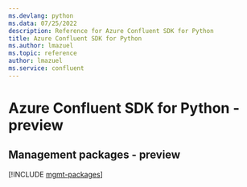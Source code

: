```yaml
---
ms.devlang: python
ms.data: 07/25/2022
description: Reference for Azure Confluent SDK for Python
title: Azure Confluent SDK for Python
ms.author: lmazuel
ms.topic: reference
author: lmazuel
ms.service: confluent
---
```

# Azure Confluent SDK for Python - preview

## Management packages - preview
[!INCLUDE [mgmt-packages](confluent-mgmt-index.md)]